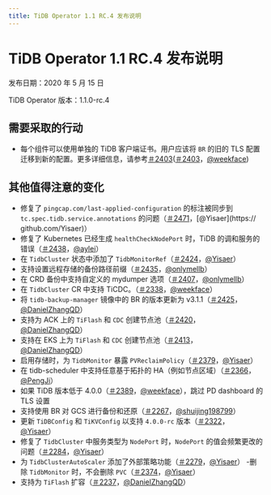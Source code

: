 ```yaml
---
title: TiDB Operator 1.1 RC.4 发布说明
---
```


# TiDB Operator 1.1 RC.4 发布说明

发布日期：2020 年 5 月 15 日

TiDB Operator 版本：1.1.0-rc.4

## 需要采取的行动

- 每个组件可以使用单独的 TiDB 客户端证书。用户应该将 `BR` 的旧的 TLS 配置迁移到新的配置。更多详细信息，请参考[＃2403](https://github.com/pingcap/tidb-operator/pull/2403)([＃2403](https://github.com/pingcap/tidb-operator/pull/2403)，[@weekface](https://github.com/weekface))

## 其他值得注意的变化

- 修复了 `pingcap.com/last-applied-configuration` 的标注被同步到 `tc.spec.tidb.service.annotations` 的问题（[＃2471](https://github.com/pingcap/tidb-operator/pull/2471)，[@Yisaer](https:// github.com/Yisaer)）
- 修复了 Kubernetes 已经生成 `healthCheckNodePort` 时，TiDB 的调和服务的错误（[＃2438](https://github.com/pingcap/tidb-operator/pull/2438)，[@aylei](https://github.com/aylei)）
- 在 `TidbCluster` 状态中添加了 `TidbMonitorRef`（[＃2424](https://github.com/pingcap/tidb-operator/pull/2424)，[@Yisaer](https://github.com/Yisaer)）
- 支持设置远程存储的备份路径前缀（[＃2435](https://github.com/pingcap/tidb-operator/pull/2435)，[@onlymellb](https://github.com/onlymellb)）
- 在 CRD 备份中支持自定义的 mydumper 选项（[＃2407](https://github.com/pingcap/tidb-operator/pull/2407)，[@onlymellb](https://github.com/onlymellb)）
- 在 `TidbCluster` CR 中支持 TiCDC。（[＃2338](https://github.com/pingcap/tidb-operator/pull/2338)，[@weekface](https://github.com/weekface)）
- 将 `tidb-backup-manager` 镜像中的 BR 的版本更新为 v3.1.1（[＃2425](https://github.com/pingcap/tidb-operator/pull/2425)，[@DanielZhangQD](https://github.com/DanielZhangQD)）
- 支持为 ACK 上的 `TiFlash` 和 `CDC` 创建节点池（[＃2420](https://github.com/pingcap/tidb-operator/pull/2420)，[@DanielZhangQD](https://github.com/DanielZhangQD)）
- 支持在 EKS 上为 `TiFlash` 和 `CDC` 创建节点池（[＃2413](https://github.com/pingcap/tidb-operator/pull/2413)，[@DanielZhangQD](https://github.com/DanielZhangQD )）
- 启用存储时，为 `TidbMonitor` 暴露 `PVReclaimPolicy`（[＃2379](https://github.com/pingcap/tidb-operator/pull/2379)，[@Yisaer](https://github.com/Yisaer)）
- 在 tidb-scheduler 中支持任意基于拓扑的 HA（例如节点区域）（[＃2366](https://github.com/pingcap/tidb-operator/pull/2366)，[@PengJi](https://github.com/PengJi)）
- 如果 TiDB 版本低于 4.0.0（[＃2389](https://github.com/pingcap/tidb-operator/pull/2389)，[@weekface](https://github.com/weekface)），跳过 PD dashboard 的 TLS 设置
- 支持使用 BR 对 GCS 进行备份和还原（[＃2267](https://github.com/pingcap/tidb-operator/pull/2267)，[@shuijing198799](https://github.com/shuijing198799)）
- 更新 `TiDBConfig` 和 `TiKVConfig` 以支持 `4.0.0-rc` 版本（[＃2322](https://github.com/pingcap/tidb-operator/pull/2322)，[@Yisaer](https://github.com/Yisaer)）
- 修复了 `TidbCluster` 中服务类型为 `NodePort` 时，`NodePort` 的值会频繁更改的问题（[＃2284](https://github.com/pingcap/tidb-operator/pull/2284)，[@Yisaer](https://github.com/Yisaer)）
- 为 `TidbClusterAutoScaler` 添加了外部策略功能（[＃2279](https://github.com/pingcap/tidb-operator/pull/2279)，[@Yisaer](https://github.com/Yisaer)）
-删除 `TidbMonitor` 时，不会删除 `PVC`（[＃2374](https://github.com/pingcap/tidb-operator/pull/2374)，[@Yisaer](https://github.com/Yisaer)）
- 支持为 `TiFlash` 扩容（[＃2237](https://github.com/pingcap/tidb-operator/pull/2237)，[@DanielZhangQD](https://github.com/DanielZhangQD)）

